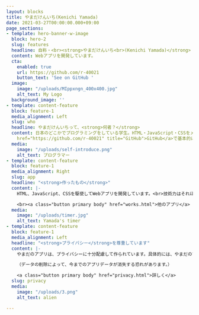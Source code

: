 ```yaml
---
layout: blocks
title: やまだけんいち(Kenichi Yamada)
date: 2021-03-27T00:00:00.000+09:00
page_sections:
- template: hero-banner-w-image
  block: hero-2
  slug: features
  headline: 自称・<br><strong>やまだけんいち<br>(Kenichi Yamada)</strong>
  content: Webアプリを開発しています。
  cta:
    enabled: true
    url: https://github.com/r-40021
    button_text: 'See on GitHub '
  image:
    image: "/uploads/MIppxngn_400x400.jpg"
    alt_text: My Logo
  background_image: ''
- template: content-feature
  block: feature-1
  media_alignment: Left
  slug: who
  headline: やまだけんいちって、<strong>何者？</strong>
  content: 日本のどこかでプログラミングをしている学生。HTML・JavaScript・CSSをメインに使っていますが、Pythonも少しならできます。<br>真面目なものを作って公開したり、ネタ物を作ってお蔵入りにしたり、結構色々やっています。<br>「オープンソース」という仕組みが好きなので、僕が作るプログラムは<a
    href="https://github.com/r-40021" title="GitHub">GitHub</a>で基本的に公開しています。汚いコードですが...<br>技術力は大したことないですが、使いやすいものを作っていきたいです。
  media:
    image: "/uploads/self-introduce.png"
    alt_text: プログラマー
- template: content-feature
  block: feature-1
  media_alignment: Right
  slug: app
  headline: "<strong>作ったもの</strong>"
  content: |-
    HTML、JavaScript、CSSを駆使してWebアプリを開発しています。<br>技術力はそれほど高くはありませんが、「使いやすさ」に重点を置いています。<br>画像は、私が最初に作ったアプリ「<a href="https://r-40021.github.io/countdown-timer" title="やまだのタイマー" target="_blank">やまだのタイマー</a>」<br>目覚まし時計とタイマーのいいとこ取りをしました。<br><br>友達からも何かと高評価。嬉しいですが、この高評価がプレッシャーになっています(笑)

    <br><a class="button primary body" href="works.html">他のアプリ</a>
  media:
    image: "/uploads/timer.jpg"
    alt_text: Yamada's timer
- template: content-feature
  block: feature-1
  media_alignment: Left
  headline: "<strong>プライバシー</strong>を尊重しています"
  content: |-
    やまだのアプリは、プライバシーに十分配慮して作られています。具体的には、やまだのアプリは極力端末の中に情報を保存しているため、ユーザーはデータをいつでも確認でき、好きなときに一瞬で削除できます。そう、自分のデータを完全に支配できるのです！！<br>

    （データの削除によって、今までのアプリデータが消失する恐れがあります。）

    <a class="button primary body" href="privacy.html">詳しく</a>
  slug: privacy
  media:
    image: "/uploads/3.png"
    alt_text: alien

---
```

